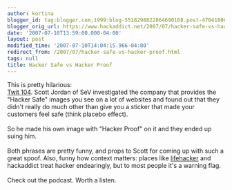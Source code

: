 ```yaml
---
author: kortina
blogger_id: tag:blogger.com,1999:blog-5518298822864690168.post-4704180651242654005
blogger_orig_url: https://www.hackaddict.net/2007/07/hacker-safe-vs-hacker-proof.html
date: '2007-07-10T13:59:00.000-04:00'
layout: post
modified_time: '2007-07-10T14:04:15.966-04:00'
redirect_from: /2007/07/hacker-safe-vs-hacker-proof.html
tags: null
title: Hacker Safe vs Hacker Proof
---
```


This is pretty hilarious:<br /><a href="http://www.twit.tv/104">Twit 104</a>.  Scott Jordan of SeV investigated the company that provides the "Hacker Safe" images you see on a lot of websites and found out that they didn't really do much other than give you a sticker that made your customers feel safe (think placebo effect).<br /><br />So he made his own image with "Hacker Proof" on it and they ended up suing him.<br /><br />Both phrases are pretty funny, and props to Scott for coming up with such a great spoof.  Also, funny how context matters: places like <a href="http://lifehacker.com">lifehacker</a> and hackaddict treat hacker endearingly, but to most people it's a warning flag.<br /><br />Check out the podcast.  Worth a listen.